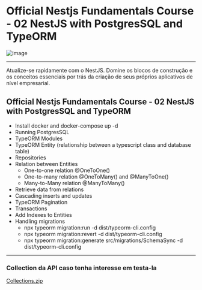 
# Official Nestjs Fundamentals Course - 02 NestJS with PostgresSQL and TypeORM
![image](https://github.com/user-attachments/assets/fb773adf-83a0-4538-9a4f-37cbcecec9b7)

------- 
Atualize-se rapidamente com o NestJS. Domine os blocos de construção e os conceitos essenciais por trás da criação de seus próprios aplicativos de nível empresarial.

## Official Nestjs Fundamentals Course - 02 NestJS with PostgresSQL and TypeORM
- Install docker and docker-compose up -d
- Running PostgresSQL
- TypeORM Modules
- TypeORM Entity (relationship between a typescript class and database table)
- Repositories
- Relation between Entities
    - One-to-one relation @OneToOne()
    - One-to-many relation @OneToMany() and @ManyToOne()
    - Many-to-Many relation @ManyToMany()
- Retrieve data from relations
- Cascading inserts and updates
- TypeORM Pagination
- Transactions
- Add Indexes to Entities
- Handling migrations
    - npx typeorm migration:run -d dist/typeorm-cli.config
    - npx typeorm migration:revert -d dist/typeorm-cli.config
    - npx typeorm migration:generate src/migrations/SchemaSync -d dist/typeorm-cli.config

------- 

### Collection da API caso tenha interesse em testa-la
[Collections.zip](https://github.com/user-attachments/files/17181004/Collections.zip)
